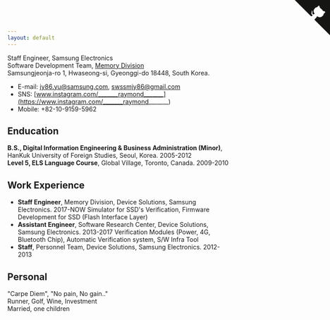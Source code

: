 ```yaml
---
layout: default
---
```

Staff Engineer, Samsung Electronics<br />
Software Development Team, [Memory Division](https://semiconductor.samsung.com/kr/about-us/business-area/memory/)<br />
Samsungjeonja-ro 1, Hwaseong-si, Gyeonggi-do 18448, South Korea.<br />
* E-mail: jy86.yu@samsung.com, swssmjy86@gmail.com
* SNS: [www.instagram.com/_______raymond_______](https://www.instagram.com/_______raymond_______)
* Mobile: +82-10-9159-5962

## Enducation
<strong>B.S., Digital Information Engineering & Business Administration (Minor)</strong>, HanKuk University of Foreign Studies, Seoul, Korea. 2005-2012<br />
<strong>Level 5, ELS Language Course</strong>, Global Village, Toronto, Canada. 2009-2010<br />

## Work Experience
* <strong>Staff Engineer</strong>, Memory Division, Device Solutions, Samsung Electronics. 2017-NOW
Simulator for SSD's Verification, Firmware Development for SSD (Flash Interface Layer)
* <strong>Assistant Engineer</strong>, Software Research Center, Device Solutions, Samsung Electronics. 2013-2017
Verification Modules (Power, 4G, Bluetooth Chip), Automatic Verification system, S/W Infra Tool
* <strong>Staff</strong>, Personnel Team, Device Solutions, Samsung Electronics. 2012-2013

## Personal
"Carpe Diem", "No pain, No gain.."<br />
Runner, Golf, Wine, Investment<br />
Married, one children<br />

<a href="https://github.com/chibicode/solo" class="github-corner"><svg width="80" height="80" viewBox="0 0 250 250" style="fill:#151513; color:#fff; position: absolute; top: 0; border: 0; right: 0;"><path d="M0,0 L115,115 L130,115 L142,142 L250,250 L250,0 Z"></path><path d="M128.3,109.0 C113.8,99.7 119.0,89.6 119.0,89.6 C122.0,82.7 120.5,78.6 120.5,78.6 C119.2,72.0 123.4,76.3 123.4,76.3 C127.3,80.9 125.5,87.3 125.5,87.3 C122.9,97.6 130.6,101.9 134.4,103.2" fill="currentColor" style="transform-origin: 130px 106px;" class="octo-arm"></path><path d="M115.0,115.0 C114.9,115.1 118.7,116.5 119.8,115.4 L133.7,101.6 C136.9,99.2 139.9,98.4 142.2,98.6 C133.8,88.0 127.5,74.4 143.8,58.0 C148.5,53.4 154.0,51.2 159.7,51.0 C160.3,49.4 163.2,43.6 171.4,40.1 C171.4,40.1 176.1,42.5 178.8,56.2 C183.1,58.6 187.2,61.8 190.9,65.4 C194.5,69.0 197.7,73.2 200.1,77.6 C213.8,80.2 216.3,84.9 216.3,84.9 C212.7,93.1 206.9,96.0 205.4,96.6 C205.1,102.4 203.0,107.8 198.3,112.5 C181.9,128.9 168.3,122.5 157.7,114.1 C157.9,116.9 156.7,120.9 152.7,124.9 L141.0,136.5 C139.8,137.7 141.6,141.9 141.8,141.8 Z" fill="currentColor" class="octo-body"></path></svg></a><style>.github-corner:hover .octo-arm{animation:octocat-wave 560ms ease-in-out}@keyframes octocat-wave{0%,100%{transform:rotate(0)}20%,60%{transform:rotate(-25deg)}40%,80%{transform:rotate(10deg)}}@media (max-width:500px){.github-corner:hover .octo-arm{animation:none}.github-corner .octo-arm{animation:octocat-wave 560ms ease-in-out}}</style>
